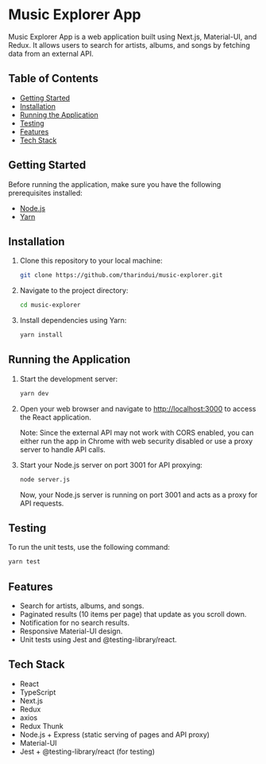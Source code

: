 
# Music Explorer App

Music Explorer App is a web application built using Next.js, Material-UI, and Redux. It allows users to search for artists, albums, and songs by fetching data from an external API.

## Table of Contents
- [Getting Started](#getting-started)
- [Installation](#installation)
- [Running the Application](#running-the-application)
- [Testing](#testing)
- [Features](#features)
- [Tech Stack](#tech-stack)

## Getting Started

Before running the application, make sure you have the following prerequisites installed:

- [Node.js](https://nodejs.org/)
- [Yarn](https://yarnpkg.com/)

## Installation

1. Clone this repository to your local machine:

   ```bash
   git clone https://github.com/tharindui/music-explorer.git
   ```

2. Navigate to the project directory:

   ```bash
   cd music-explorer
   ```

3. Install dependencies using Yarn:

   ```bash
   yarn install
   ```

## Running the Application

1. Start the development server:

   ```bash
   yarn dev
   ```

2. Open your web browser and navigate to [http://localhost:3000](http://localhost:3000) to access the React application.

   Note: Since the external API may not work with CORS enabled, you can either run the app in Chrome with web security disabled or use a proxy server to handle API calls.

3. Start your Node.js server on port 3001 for API proxying:

   ```bash
   node server.js
   ```

   Now, your Node.js server is running on port 3001 and acts as a proxy for API requests.

## Testing

To run the unit tests, use the following command:

```bash
yarn test
```

## Features

- Search for artists, albums, and songs.
- Paginated results (10 items per page) that update as you scroll down.
- Notification for no search results.
- Responsive Material-UI design.
- Unit tests using Jest and @testing-library/react.

## Tech Stack

- React
- TypeScript
- Next.js
- Redux
- axios
- Redux Thunk
- Node.js + Express (static serving of pages and API proxy)
- Material-UI
- Jest + @testing-library/react (for testing)
```
